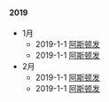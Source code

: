 #### 2019
- 1月
    - 2019-1-1 [阿斯顿发](https://taptap.com)
    - 2019-1-1 [阿斯顿发](https://taptap.com)
- 2月
    - 2019-1-1 [阿斯顿发](https://taptap.com)
    - 2019-1-1 [阿斯顿发](https://taptap.com)
